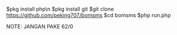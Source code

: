 
$pkg install php\n
$pkg install git
$git clone https://github.com/peking707/bomsms
$cd bomsms
$php run.php

NOTE: JANGAN PAKE 62/0
